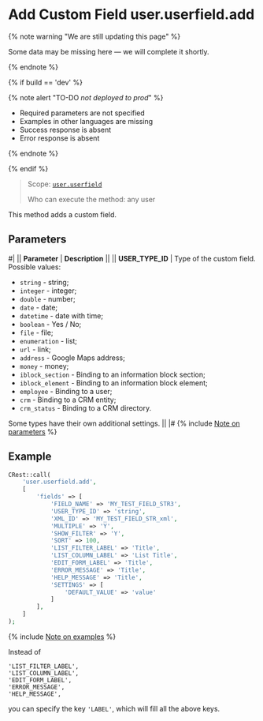 # Add Custom Field user.userfield.add

{% note warning "We are still updating this page" %}

Some data may be missing here — we will complete it shortly.

{% endnote %}

{% if build == 'dev' %}

{% note alert "TO-DO _not deployed to prod_" %}

- Required parameters are not specified
- Examples in other languages are missing
- Success response is absent
- Error response is absent

{% endnote %}

{% endif %}

> Scope: [`user.userfield`](../../scopes/permissions.md)
>
> Who can execute the method: any user

This method adds a custom field.

## Parameters

#|
|| **Parameter** | **Description** ||
|| **USER_TYPE_ID** | Type of the custom field. Possible values:
- `string` - string;
- `integer` - integer;
- `double` - number;
- `date` - date;
- `datetime` - date with time;
- `boolean` - Yes / No;
- `file` - file;
- `enumeration` - list;
- `url` - link;
- `address` - Google Maps address;
- `money` - money;
- `iblock_section` - Binding to an information block section;
- `iblock_element` - Binding to an information block element;
- `employee` - Binding to a user;
- `crm` - Binding to a CRM entity;
- `crm_status` - Binding to a CRM directory.

Some types have their own additional settings. ||
|#
{% include [Note on parameters](../../../_includes/required.md) %}

## Example

```php
CRest::call(
    'user.userfield.add',
    [
        'fields' => [
            'FIELD_NAME' => 'MY_TEST_FIELD_STR3',
            'USER_TYPE_ID' => 'string',
            'XML_ID' => 'MY_TEST_FIELD_STR_xml',
            'MULTIPLE' => 'Y',
            'SHOW_FILTER' => 'Y',
            'SORT' => 100,
            'LIST_FILTER_LABEL' => 'Title',
            'LIST_COLUMN_LABEL' => 'List Title',
            'EDIT_FORM_LABEL' => 'Title',
            'ERROR_MESSAGE' => 'Title',
            'HELP_MESSAGE' => 'Title',
            'SETTINGS' => [
                'DEFAULT_VALUE' => 'value'
            ]
        ],
    ]
);
```
{% include [Note on examples](../../../_includes/examples.md) %}

Instead of

```
'LIST_FILTER_LABEL',
'LIST_COLUMN_LABEL',
'EDIT_FORM_LABEL',
'ERROR_MESSAGE',
'HELP_MESSAGE',
```

you can specify the key `'LABEL'`, which will fill all the above keys.